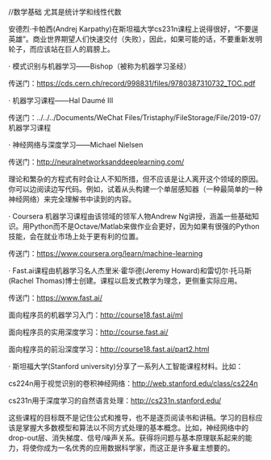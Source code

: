
//数学基础
尤其是统计学和线性代数

安德烈·卡帕西(Andrej Karpathy)在斯坦福大学cs231n课程上说得很好，“不要逞英雄”。商业世界期望人们快速交付（失败），因此，如果可能的话，不要重新发明轮子，而应该站在巨人的肩膀上。

· 模式识别与机器学习——Bishop（被称为机器学习圣经）

传送门：https://cds.cern.ch/record/998831/files/9780387310732_TOC.pdf

· 机器学习课程——Hal Daumé III

传送门：../../../Documents/WeChat Files/Tristaphy/FileStorage/File/2019-07/机器学习课程



· 神经网络与深度学习——Michael Nielsen

传送门：http://neuralnetworksanddeeplearning.com/



理论和繁杂的方程式有时会让人不知所措，但不应该是让人离开这个领域的原因。你可以边阅读边写代码。例如，试着从头构建一个单层感知器（一种最简单的一种神经网络）来完全理解书中读到的内容。

· Coursera 机器学习课程由该领域的领军人物Andrew Ng讲授，涵盖一些基础知识。用Python而不是Octave/Matlab来做作业会更好，因为如果有很强的Python技能，会在就业市场上处于更有利的位置。

传送门：https://www.coursera.org/learn/machine-learning



· Fast.ai课程由机器学习名人杰里米·霍华德(Jeremy Howard)和雷切尔·托马斯(Rachel Thomas)博士创建。课程以启发式教学为理念，更侧重实际应用。

传送门：https://www.fast.ai/

面向程序员的机器学习入门：http://course18.fast.ai/ml

面向程序员的实用深度学习：http://course.fast.ai/

面向程序员的前沿深度学习：http://course18.fast.ai/part2.html



· 斯坦福大学(Stanford university)分享了一系列人工智能课程材料。比如：



cs224n用于视觉识别的卷积神经网络：http://web.stanford.edu/class/cs224n



cs231n用于深度学习的自然语言处理：http://cs231n.stanford.edu/



这些课程的目标既不是记住公式和推导，也不是逐页阅读书和讲稿。学习的目标应该是掌握大多数模型和算法以不同方式处理的基本概念。比如，神经网络中的drop-out层、消失梯度、信号/噪声关系。获得将问题与基本原理联系起来的能力，将使你成为一名优秀的应用数据科学家，而这正是许多雇主想要的。
